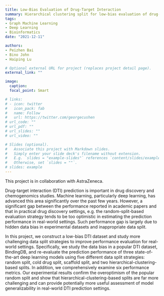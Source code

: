 ```yaml
---
title: Low-Bias Evaluation of Drug-Target Interaction
summary: Hierarchical clustering split for low-bias evaluation of drug-target interaction prediction
tags:
- Graph Machine Learning
- Deep Learning
- Bioinformatics
date: "2021-12-11"

authors:
- Peizhen Bai
- Bino John
- Haiping Lu

# Optional external URL for project (replaces project detail page).
external_link: ""

image:
  caption: 
  focal_point: Smart

# links:
# - icon: twitter
#   icon_pack: fab
#   name: Follow
#   url: https://twitter.com/georgecushen
# url_code: ""
# url_pdf: ""
# url_slides: ""
# url_video: ""

# Slides (optional).
#   Associate this project with Markdown slides.
#   Simply enter your slide deck's filename without extension.
#   E.g. `slides = "example-slides"` references `content/slides/example-slides.md`.
#   Otherwise, set `slides = ""`.
# slides: example
---
```


This project is in collaboration with AstraZeneca.

Drug-target interaction (DTI) prediction is important in drug discovery and chemogenomics studies. Machine learning, particularly deep learning, has advanced this area significantly over the past few years. However, a significant gap between the performance reported in academic papers and that in practical drug discovery settings, e.g. the random-split-based evaluation strategy tends to be too optimistic in estimating the prediction performance in real-world settings. Such performance gap is largely due to hidden data bias in experimental datasets and inappropriate data split.

In this project, we construct a low-bias DTI dataset and study more challenging data split strategies to improve performance evaluation for real-world settings. Specifically, we study the data bias in a popular DTI dataset, BindingDB, and re-evaluate the prediction performance of three state-of-the-art deep learning models using five different data split strategies: random split, cold drug split, scaffold split, and two hierarchical-clustering-based splits. In addition, we comprehensively examine six performance metrics. Our experimental results confirm the overoptimism of the popular random split and show that hierarchical-clustering-based splits are far more challenging and can provide potentially more useful assessment of model generalizability in real-world DTI prediction settings.

